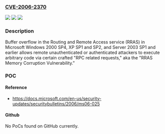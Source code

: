 ### [CVE-2006-2370](https://cve.mitre.org/cgi-bin/cvename.cgi?name=CVE-2006-2370)
![](https://img.shields.io/static/v1?label=Product&message=n%2Fa&color=blue)
![](https://img.shields.io/static/v1?label=Version&message=n%2Fa&color=blue)
![](https://img.shields.io/static/v1?label=Vulnerability&message=n%2Fa&color=brighgreen)

### Description

Buffer overflow in the Routing and Remote Access service (RRAS) in Microsoft Windows 2000 SP4, XP SP1 and SP2, and Server 2003 SP1 and earlier allows remote unauthenticated or authenticated attackers to execute arbitrary code via certain crafted "RPC related requests," aka the "RRAS Memory Corruption Vulnerability."

### POC

#### Reference
- https://docs.microsoft.com/en-us/security-updates/securitybulletins/2006/ms06-025

#### Github
No PoCs found on GitHub currently.

